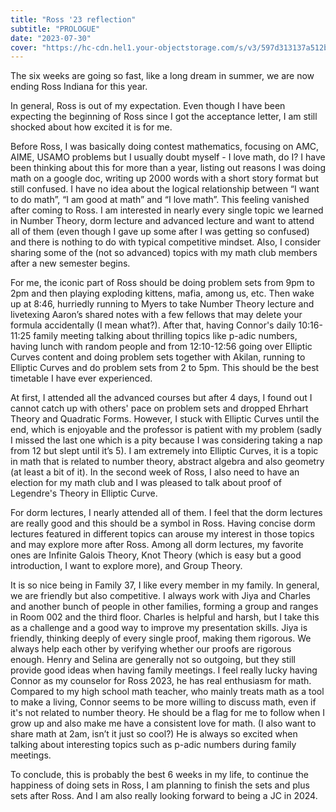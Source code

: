 ```yaml
---
title: "Ross '23 reflection"
subtitle: "PROLOGUE"
date: "2023-07-30"
cover: "https://hc-cdn.hel1.your-objectstorage.com/s/v3/597d313137a512b1d58a6b4a4451d2a21cf0e3d5_image.png"
---
```


The six weeks are going so fast, like a long dream in summer, we are now ending Ross Indiana for this year.

In general, Ross is out of my expectation. Even though I have been expecting the beginning of Ross since I got the acceptance letter, I am still shocked about how excited it is for me.

Before Ross, I was basically doing contest mathematics, focusing on AMC, AIME, USAMO problems but I usually doubt myself - I love math, do I? I have been thinking about this for more than a year, listing out reasons I was doing math on a google doc, writing up 2000 words with a short story format but still confused. I have no idea about the logical relationship between “I want to do math”, “I am good at math” and “I love math”. This feeling vanished after coming to Ross. I am interested in nearly every single topic we learned in Number Theory, dorm lecture and advanced lecture and want to attend all of them (even though I gave up some after I was getting so confused) and there is nothing to do with typical competitive mindset. Also, I consider sharing some of the (not so advanced) topics with my math club members after a new semester begins.

For me, the iconic part of Ross should be doing problem sets from 9pm to 2pm and then playing exploding kittens, mafia, among us, etc. Then wake up at 8:46, hurriedly running to Myers to take Number Theory lecture and livetexing Aaron’s shared notes with a few fellows that may delete your formula accidentally (I mean what?). After that, having Connor's daily 10:16-11:25 family meeting talking about thrilling topics like p-adic numbers, having lunch with random people and from 12:10-12:56 going over Elliptic Curves content and doing problem sets together with Akilan, running to Elliptic Curves and do problem sets from 2 to 5pm. This should be the best timetable I have ever experienced.

At first, I attended all the advanced courses but after 4 days, I found out I cannot catch up with others' pace on problem sets and dropped Ehrhart Theory and Quadratic Forms. However, I stuck with Elliptic Curves until the end, which is enjoyable and the professor is patient with my problem (sadly I missed the last one which is a pity because I was considering taking a nap from 12 but slept until it’s 5). I am extremely into Elliptic Curves, it is a topic in math that is related to number theory, abstract algebra and also geometry (at least a bit of it). In the second week of Ross, I also need to have an election for my math club and I was pleased to talk about proof of Legendre's Theory in Elliptic Curve.

For dorm lectures, I nearly attended all of them. I feel that the dorm lectures are really good and this should be a symbol in Ross. Having concise dorm lectures featured in different topics can arouse my interest in those topics and may explore more after Ross. Among all dorm lectures, my favorite ones are Infinite Galois Theory, Knot Theory (which is easy but a good introduction, I want to explore more), and Group Theory.

It is so nice being in Family 37, I like every member in my family. In general, we are friendly but also competitive. I always work with Jiya and Charles and another bunch of people in other families, forming a group and ranges in Room 002 and the third floor. Charles is helpful and harsh, but I take this as a challenge and a good way to improve my presentation skills. Jiya is friendly, thinking deeply of every single proof, making them rigorous. We always help each other by verifying whether our proofs are rigorous enough. Henry and Selina are generally not so outgoing, but they still provide good ideas when having family meetings. I feel really lucky having Connor as my counselor for Ross 2023, he has real enthusiasm for math. Compared to my high school math teacher, who mainly treats math as a tool to make a living, Connor seems to be more willing to discuss math, even if it's not related to number theory. He should be a flag for me to follow when I grow up and also make me have a consistent love for math. (I also want to share math at 2am, isn’t it just so cool?) He is always so excited when talking about interesting topics such as p-adic numbers during family meetings.

To conclude, this is probably the best 6 weeks in my life, to continue the happiness of doing sets in Ross, I am planning to finish the sets and plus sets after Ross. And I am also really looking forward to being a JC in 2024.